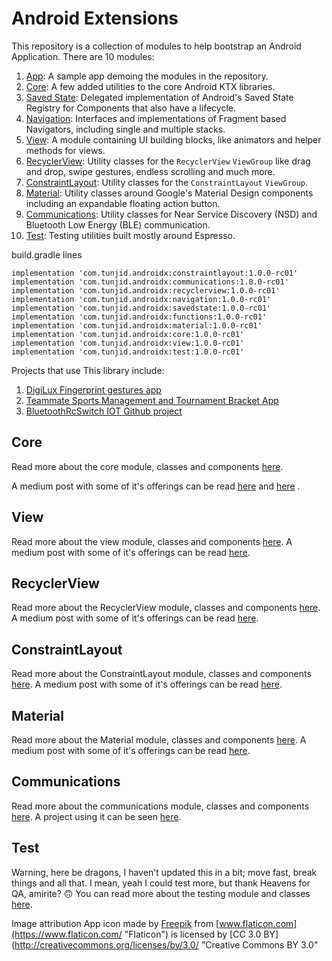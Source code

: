 # Android Extensions

This repository is a collection of modules to help bootstrap an Android Application.
There are 10 modules:

1. [App](https://github.com/tunjid/Android-Extensions/blob/develop/app/README.md): A sample app demoing the modules in the repository. 
2. [Core](https://github.com/tunjid/Android-Extensions/blob/develop/core/README.md): A few added utilities to the core Android KTX libraries.
3. [Saved State](https://github.com/tunjid/Android-Extensions/blob/develop/savedstate/README.md): Delegated implementation of Android's Saved State Registry for Components that also have a lifecycle.
4. [Navigation](https://github.com/tunjid/Android-Extensions/blob/develop/navigation/README.md): Interfaces and implementations of Fragment based Navigators, including single and multiple stacks.
5. [View](https://github.com/tunjid/Android-Extensions/blob/develop/view/README.md): A module containing UI building blocks, like animators and helper methods for views.
6. [RecyclerView](https://github.com/tunjid/Android-Extensions/blob/develop/recyclerview/README.md): Utility classes for the ```RecyclerView``` ```ViewGroup``` like drag and drop, swipe gestures, endless scrolling and much more.
7. [ConstraintLayout](https://github.com/tunjid/Android-Extensions/blob/develop/constraintlayout/README.md): Utility classes for the ```ConstraintLayout``` ```ViewGroup```.
8. [Material](https://github.com/tunjid/Android-Extensions/blob/develop/material/README.md): Utility classes around Google's Material Design components including an expandable floating action button.
9. [Communications](https://github.com/tunjid/Android-Extensions/blob/develop/communications/README.md): Utility classes for Near Service Discovery (NSD) and Bluetooth Low Energy (BLE) communication.
10. [Test](https://github.com/tunjid/Android-Extensions/blob/develop/test/README.md): Testing utilities built mostly around Espresso.

build.gradle lines

    implementation 'com.tunjid.androidx:constraintlayout:1.0.0-rc01'
    implementation 'com.tunjid.androidx:communications:1.0.0-rc01'
    implementation 'com.tunjid.androidx:recyclerview:1.0.0-rc01'
    implementation 'com.tunjid.androidx:navigation:1.0.0-rc01'
    implementation 'com.tunjid.androidx:savedstate:1.0.0-rc01'
    implementation 'com.tunjid.androidx:functions:1.0.0-rc01'
    implementation 'com.tunjid.androidx:material:1.0.0-rc01'
    implementation 'com.tunjid.androidx:core:1.0.0-rc01'
    implementation 'com.tunjid.androidx:view:1.0.0-rc01'
    implementation 'com.tunjid.androidx:test:1.0.0-rc01'

Projects that use This library include:

1. [DigiLux Fingerprint gestures app](https://play.google.com/store/apps/details?id=com.tunjid.fingergestures)
2. [Teammate Sports Management and Tournament Bracket App](https://play.google.com/store/apps/details?id=com.mainstreetcode.teammate)
3. [BluetoothRcSwitch IOT Github project](https://github.com/tunjid/BluetoothRcSwitch)

## Core
Read more about the core module, classes and components [here](https://github.com/tunjid/Android-Extensions/blob/develop/core/README.md).

A medium post with some of it's offerings can be read [here](https://medium.com/@Tunji_D/i-want-it-all-owning-the-system-window-and-consuming-insets-718b7e19960)
                                                             and [here](https://medium.com/@Tunji_D/concatenating-arbitrary-text-spans-in-android-90305ebb8e9b) .

## View
Read more about the view module, classes and components [here](https://github.com/tunjid/Android-Extensions/blob/develop/view/README.md).
A medium post with some of it's offerings can be read [here](https://proandroiddev.com/creating-an-expandable-floating-action-button-in-android-6626b968559e).

## RecyclerView
Read more about the RecyclerView module, classes and components [here](https://github.com/tunjid/Android-Extensions/blob/develop/recyclerview/README.md).
A medium post with some of it's offerings can be read [here](https://medium.com/@Tunji_D/composing-attributes-of-a-dynamic-recyclerview-with-functions-300064990bd4).

## ConstraintLayout
Read more about the ConstraintLayout module, classes and components [here](https://github.com/tunjid/Android-Extensions/blob/develop/constraintlayout/README.md).
A medium post with some of it's offerings can be read [here](https://proandroiddev.com/sliding-along-composing-a-dynamic-reusable-viewpager-indicator-animator-f7c46d559a21).

## Material
Read more about the Material module, classes and components [here](https://github.com/tunjid/Android-Extensions/blob/develop/material/README.md).
A medium post with some of it's offerings can be read [here](https://proandroiddev.com/creating-an-expandable-floating-action-button-in-android-6626b968559e).

## Communications
Read more about the communications module, classes and components [here](https://github.com/tunjid/Android-Extensions/blob/develop/communications/README.md).
A project using it can be seen [here](https://github.com/tunjid/BluetoothRcSwitch).

## Test
Warning, here be dragons, I haven't updated this in a bit; move fast, break things and all that.
I mean, yeah I could test more, but thank Heavens for QA, amirite? 🙃
You can read more about the testing module and classes [here](https://github.com/tunjid/Android-Extensions/blob/develop/test/README.md).

Image attribution
App icon made by [Freepik](https://www.freepik.com/?__hstc=57440181.7a5d7d3cc018b38de5851a6c095932c9.1558869007278.1558869007278.1558869007278.1&__hssc=57440181.5.1558869007279&__hsfp=1983466168 "Freepik") from [www.flaticon.com](https://www.flaticon.com/ "Flaticon") is licensed by [CC 3.0 BY](http://creativecommons.org/licenses/by/3.0/ "Creative Commons BY 3.0"
